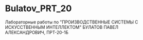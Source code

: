 # Bulatov_PRT_20
Лабораторные работы по "ПРОИЗВОДСТВЕННЫЕ СИСТЕМЫ С ИСКУССТВЕННЫМ ИНТЕЛЛЕКТОМ"
БУЛАТОВ ПАВЕЛ АЛЕКСАНДРОВИЧ, ПРТ-20-1Б
